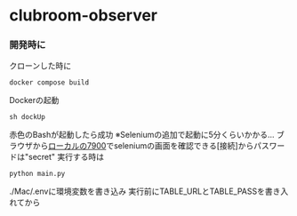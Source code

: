 # clubroom-observer

### 開発時に
クローンした時に
```
docker compose build
```
Dockerの起動
```
sh dockUp
```
赤色のBashが起動したら成功
※Seleniumの追加で起動に5分くらいかかる...
ブラウザから[ローカルの7900](http://localhost:7900/)でseleniumの画面を確認できる[接続]からパスワードは"secret"
実行する時は
```
python main.py
```
./Mac/.envに環境変数を書き込み
実行前にTABLE_URLとTABLE_PASSを書き入れてから

